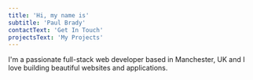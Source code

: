 ```yaml
---
title: 'Hi, my name is'
subtitle: 'Paul Brady'
contactText: 'Get In Touch'
projectsText: 'My Projects'
---
```


I'm a passionate full-stack web developer based in Manchester, UK and I love building beautiful websites and applications.
